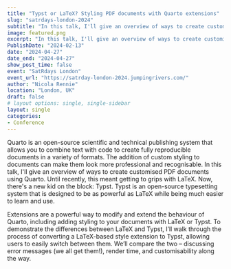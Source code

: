 ```yaml
---
title: "Typst or LaTeX? Styling PDF documents with Quarto extensions"
slug: "satrdays-london-2024"
subtitle: "In this talk, I'll give an overview of ways to create customised PDF documents using Quarto with a little help from R, LaTeX, and Typst."
image: featured.png
excerpt: "In this talk, I'll give an overview of ways to create customised PDF documents using Quarto with a little help from R, LaTeX, and Typst."
PublishDate: "2024-02-13"
date: "2024-04-27"
date_end: "2024-04-27"
show_post_time: false
event: "SatRdays London"
event_url: "https://satrday-london-2024.jumpingrivers.com/"
author: "Nicola Rennie"
location: "London, UK"
draft: false
# layout options: single, single-sidebar
layout: single
categories:
- Conference
---
```


Quarto is an open-source scientific and technical publishing system that allows you to combine text with code to create fully reproducible documents in a variety of formats. The addition of custom styling to documents can make them look more professional and recognisable. In this talk, I'll give an overview of ways to create customised PDF documents using Quarto. Until recently, this meant getting to grips with LaTeX. Now, there's a new kid on the block: Typst. Typst is an open-source typesetting system that is designed to be as powerful as LaTeX while being much easier to learn and use.

Extensions are a powerful way to modify and extend the behaviour of Quarto, including adding styling to your documents with LaTeX or Typst. To demonstrate the differences between LaTeX and Typst, I’ll walk through the process of converting a LaTeX-based style extension to Typst, allowing users to easily switch between them. We’ll compare the two – discussing error messages (we all get them!), render time, and customisability along the way.
